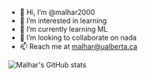 - 👋 Hi, I’m @malhar2000
- 👀 I’m interested in learning
- 🌱 I’m currently learning ML
- 💞️ I’m looking to collaborate on nada
- 📫 Reach me at malhar@ualberta.ca

<!---
malhar2000/malhar2000 is a ✨ special ✨ repository because its `README.md` (this file) appears on your GitHub profile.
You can click the Preview link to take a look at your changes.
--->
![Malhar's GitHub stats](https://github-readme-stats.vercel.app/api?username=malhar2000&hide=contribs,prs)
